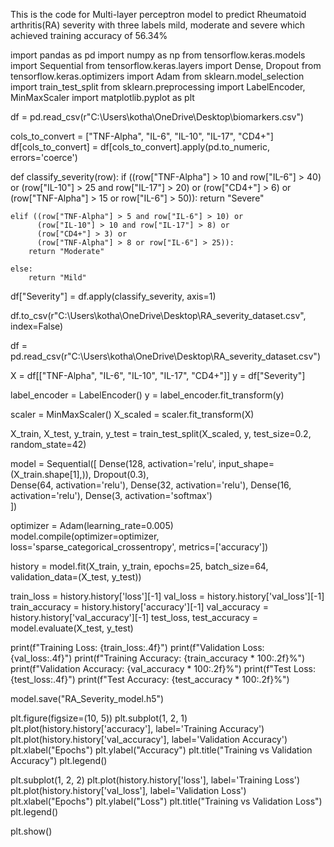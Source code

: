 This is the code for Multi-layer perceptron model to predict Rheumatoid arthritis(RA) severity with three labels mild, moderate and severe which achieved training accuracy of 56.34%



import pandas as pd
import numpy as np
from tensorflow.keras.models import Sequential
from tensorflow.keras.layers import Dense, Dropout
from tensorflow.keras.optimizers import Adam
from sklearn.model_selection import train_test_split
from sklearn.preprocessing import LabelEncoder, MinMaxScaler
import matplotlib.pyplot as plt

df = pd.read_csv(r"C:\Users\kotha\OneDrive\Desktop\biomarkers.csv")

cols_to_convert = ["TNF-Alpha", "IL-6", "IL-10", "IL-17", "CD4+"]
df[cols_to_convert] = df[cols_to_convert].apply(pd.to_numeric, errors='coerce')

def classify_severity(row):
    if ((row["TNF-Alpha"] > 10 and row["IL-6"] > 40) or 
        (row["IL-10"] > 25 and row["IL-17"] > 20) or 
        (row["CD4+"] > 6) or 
        (row["TNF-Alpha"] > 15 or row["IL-6"] > 50)):
        return "Severe"
    
    elif ((row["TNF-Alpha"] > 5 and row["IL-6"] > 10) or 
          (row["IL-10"] > 10 and row["IL-17"] > 8) or 
          (row["CD4+"] > 3) or 
          (row["TNF-Alpha"] > 8 or row["IL-6"] > 25)):  
        return "Moderate"

    else:
        return "Mild"

df["Severity"] = df.apply(classify_severity, axis=1)

df.to_csv(r"C:\Users\kotha\OneDrive\Desktop\RA_severity_dataset.csv", index=False)

df = pd.read_csv(r"C:\Users\kotha\OneDrive\Desktop\RA_severity_dataset.csv")

X = df[["TNF-Alpha", "IL-6", "IL-10", "IL-17", "CD4+"]]
y = df["Severity"]

label_encoder = LabelEncoder()
y = label_encoder.fit_transform(y)

scaler = MinMaxScaler()
X_scaled = scaler.fit_transform(X)  

X_train, X_test, y_train, y_test = train_test_split(X_scaled, y, test_size=0.2, random_state=42)

model = Sequential([
    Dense(128, activation='relu', input_shape=(X_train.shape[1],)),
    Dropout(0.3),  
    Dense(64, activation='relu'),
    Dense(32, activation='relu'),
    Dense(16, activation='relu'),
    Dense(3, activation='softmax')  
])

optimizer = Adam(learning_rate=0.005)  
model.compile(optimizer=optimizer, loss='sparse_categorical_crossentropy', metrics=['accuracy'])

history = model.fit(X_train, y_train, epochs=25, batch_size=64, validation_data=(X_test, y_test))

train_loss = history.history['loss'][-1]
val_loss = history.history['val_loss'][-1]
train_accuracy = history.history['accuracy'][-1]
val_accuracy = history.history['val_accuracy'][-1]
test_loss, test_accuracy = model.evaluate(X_test, y_test)

print(f"Training Loss: {train_loss:.4f}")
print(f"Validation Loss: {val_loss:.4f}")
print(f"Training Accuracy: {train_accuracy * 100:.2f}%")
print(f"Validation Accuracy: {val_accuracy * 100:.2f}%")
print(f"Test Loss: {test_loss:.4f}")
print(f"Test Accuracy: {test_accuracy * 100:.2f}%")

model.save("RA_Severity_model.h5")

plt.figure(figsize=(10, 5))
plt.subplot(1, 2, 1)
plt.plot(history.history['accuracy'], label='Training Accuracy')
plt.plot(history.history['val_accuracy'], label='Validation Accuracy')
plt.xlabel("Epochs")
plt.ylabel("Accuracy")
plt.title("Training vs Validation Accuracy")
plt.legend()

plt.subplot(1, 2, 2)
plt.plot(history.history['loss'], label='Training Loss')
plt.plot(history.history['val_loss'], label='Validation Loss')
plt.xlabel("Epochs")
plt.ylabel("Loss")
plt.title("Training vs Validation Loss")
plt.legend()

plt.show()
